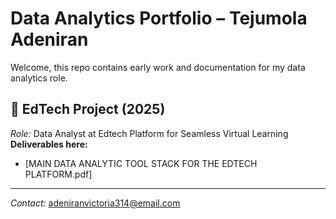 # Data Analytics Portfolio – Tejumola Adeniran

Welcome, this repo contains early work and documentation for my data analytics role.

## 📌 EdTech Project (2025)
*Role:* Data Analyst at Edtech Platform for Seamless Virtual Learning  
**Deliverables here:**
- [MAIN DATA ANALYTIC TOOL STACK FOR THE EDTECH PLATFORM.pdf]

---

*Contact:* adeniranvictoria314@email.com
